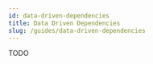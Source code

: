 ```yaml
---
id: data-driven-dependencies
title: Data Driven Dependencies
slug: /guides/data-driven-dependencies
---
```

TODO

